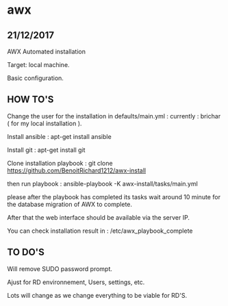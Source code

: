 # awx
21/12/2017
------

AWX Automated installation

Target: local machine.

Basic configuration.


HOW TO'S
-------

Change the user for the installation in defaults/main.yml : currently : brichar ( for my local installation ).

Install ansible : apt-get install ansible

Install git : apt-get install git

Clone installation playbook : git clone https://github.com/BenoitRichard1212/awx-install

then run playbook : ansible-playbook -K awx-install/tasks/main.yml

please after the playbook has completed its tasks wait around 10 minute for the database migration of AWX to complete.

After that the web interface should be available via the server IP.

You can check installation result in : /etc/awx_playbook_complete


TO DO'S
------

Will remove SUDO password prompt.

Ajust for RD environnement, Users, settings, etc.

Lots will change as we change everything to be viable for RD'S.